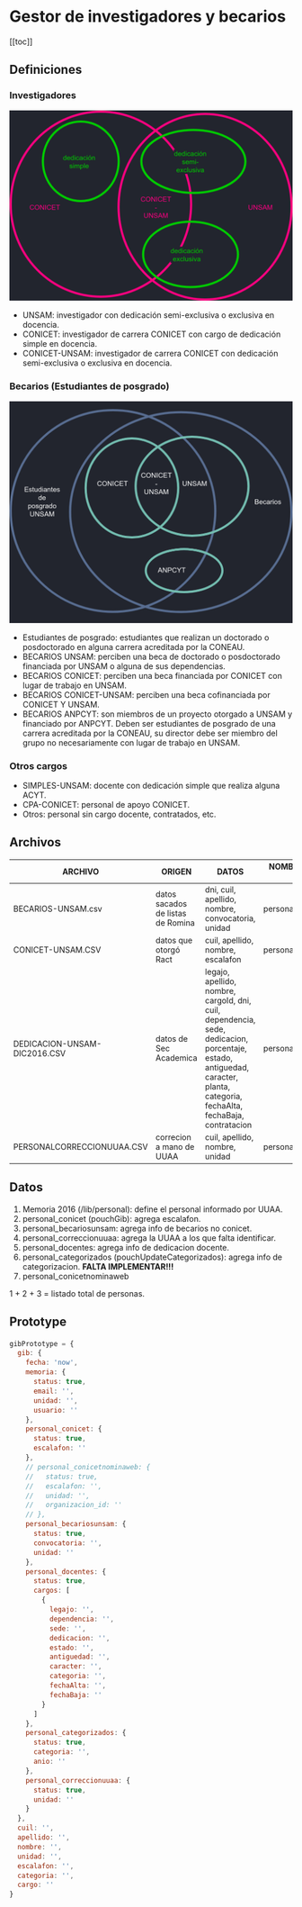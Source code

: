 # Gestor de investigadores y becarios

[[toc]]

## Definiciones

### Investigadores

![Diagrama Investigadores](./diagramaInvestigadores.png)

- UNSAM: investigador con dedicación semi-exclusiva o exclusiva en docencia.
- CONICET: investigador de carrera CONICET con cargo de dedicación simple en docencia.
- CONICET-UNSAM: investigador de carrera CONICET con dedicación semi-exclusiva o exclusiva en docencia.

### Becarios (Estudiantes de posgrado)

![Diagrama Becarios](./diagramaBecarios.png)

<!-- $\forall BU \in EPU$ -->

- Estudiantes de posgrado: estudiantes que realizan un doctorado o posdoctorado en alguna carrera acreditada por la CONEAU.
- BECARIOS UNSAM: perciben una beca de doctorado o posdoctorado financiada por UNSAM o alguna de sus dependencias.
- BECARIOS CONICET: perciben una beca financiada por CONICET con lugar de trabajo en UNSAM.
- BECARIOS CONICET-UNSAM: perciben una beca cofinanciada por CONICET Y UNSAM.
- BECARIOS ANPCYT: son miembros de un proyecto otorgado a UNSAM y financiado por ANPCYT. Deben ser estudiantes de posgrado de una carrera acreditada por la CONEAU, su director debe ser miembro del grupo no necesariamente con lugar de trabajo en UNSAM.

### Otros cargos

- SIMPLES-UNSAM: docente con dedicación simple que realiza alguna ACYT.
- CPA-CONICET: personal de apoyo CONICET.
- Otros: personal sin cargo docente, contratados, etc.

## Archivos

| ARCHIVO                      | ORIGEN                            | DATOS                                                                                                                                                                        | NOMBRE EN BASE DE DATOS |
| ---------------------------- | --------------------------------- | ---------------------------------------------------------------------------------------------------------------------------------------------------------------------------- | ----------------------- |
| BECARIOS-UNSAM.csv           | datos sacados de listas de Romina | dni, cuil, apellido, nombre, convocatoria, unidad                                                                                                                            | personal_becariosunsam  |
| CONICET-UNSAM.CSV            | datos que otorgó Ract             | cuil, apellido, nombre, escalafon                                                                                                                                            | personal_conicet        |
| DEDICACION-UNSAM-DIC2016.CSV | datos de Sec Academica            | legajo, apellido, nombre, cargoId, dni, cuil, dependencia, sede, dedicacion, porcentaje, estado, antiguedad, caracter, planta, categoria, fechaAlta, fechaBaja, contratacion | personal_docentes       |
| PERSONALCORRECCIONUUAA.CSV   | correcion a mano de UUAA          | cuil, apellido, nombre, unidad                                                                                                                                               | personal_correccionuuaa |

## Datos

1. Memoria 2016 (/lib/personal): define el personal informado por UUAA.
2. personal_conicet (pouchGib): agrega escalafon.
3. personal_becariosunsam: agrega info de becarios no conicet.
4. personal_correccionuuaa: agrega la UUAA a los que falta identificar.
5. personal_docentes: agrega info de dedicacion docente.
6. personal_categorizados (pouchUpdateCategorizados): agrega info de categorizacion. **FALTA IMPLEMENTAR!!!**
7. personal_conicetnominaweb

1 + 2 + 3 = listado total de personas.

## Prototype

```javascript
gibPrototype = {
  gib: {
    fecha: 'now',
    memoria: {
      status: true,
      email: '',
      unidad: '',
      usuario: ''
    },
    personal_conicet: {
      status: true,
      escalafon: ''
    },
    // personal_conicetnominaweb: {
    //   status: true,
    //   escalafon: '',
    //   unidad: '',
    //   organizacion_id: ''
    // },
    personal_becariosunsam: {
      status: true,
      convocatoria: '',
      unidad: ''
    },
    personal_docentes: {
      status: true,
      cargos: [
        {
          legajo: '',
          dependencia: '',
          sede: '',
          dedicacion: '',
          estado: '',
          antiguedad: '',
          caracter: '',
          categoria: '',
          fechaAlta: '',
          fechaBaja: ''
        }
      ]
    },
    personal_categorizados: {
      status: true,
      categoria: '',
      anio: ''
    },
    personal_correccionuuaa: {
      status: true,
      unidad: ''
    }
  },
  cuil: '',
  apellido: '',
  nombre: '',
  unidad: '',
  escalafon: '',
  categoria: '',
  cargo: ''
}
```

